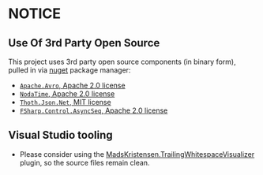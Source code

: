 # NOTICE

## Use Of 3rd Party Open Source 

This project uses 3rd party open source components (in binary form), pulled in via [nuget](https://www.nuget.org/) package manager:

- [`Apache.Avro`, Apache 2.0 license](https://github.com/apache/avro/blob/master/LICENSE.txt)
- [`NodaTime`, Apache 2.0 license](https://github.com/nodatime/nodatime/blob/master/LICENSE.txt)
- [`Thoth.Json.Net`, MIT license](https://github.com/thoth-org/Thoth.Json.Net/blob/master/LICENSE.md)
- [`FSharp.Control.AsyncSeq`, Apache 2.0 license](https://github.com/fsprojects/FSharp.Control.AsyncSeq/blob/main/LICENSE.md)

## Visual Studio tooling

- Please consider using the [MadsKristensen.TrailingWhitespaceVisualizer](https://marketplace.visualstudio.com/items?itemName=MadsKristensen.TrailingWhitespaceVisualizer) plugin, so the source files remain clean.
